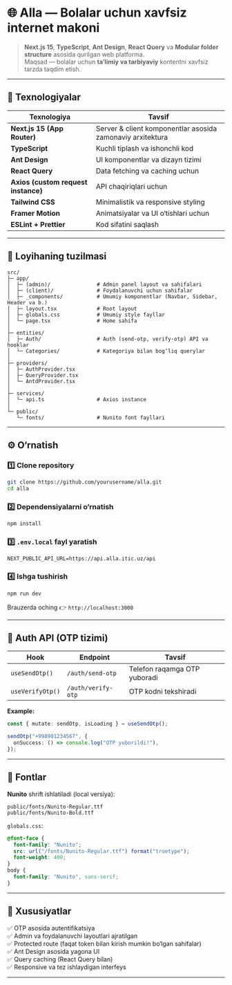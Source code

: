 # 🌐 Alla — Bolalar uchun xavfsiz internet makoni

> **Next.js 15**, **TypeScript**, **Ant Design**, **React Query** va **Modular folder structure** asosida qurilgan web platforma.  
> Maqsad — bolalar uchun **ta’limiy va tarbiyaviy** kontentni xavfsiz tarzda taqdim etish.

---

## 🚀 Texnologiyalar

| Texnologiya                         | Tavsif                                                     |
| ----------------------------------- | ---------------------------------------------------------- |
| **Next.js 15 (App Router)**         | Server & client komponentlar asosida zamonaviy arxitektura |
| **TypeScript**                      | Kuchli tiplash va ishonchli kod                            |
| **Ant Design**                      | UI komponentlar va dizayn tizimi                           |
| **React Query**                     | Data fetching va caching uchun                             |
| **Axios (custom request instance)** | API chaqiriqlari uchun                                     |
| **Tailwind CSS**                    | Minimalistik va responsive styling                         |
| **Framer Motion**                   | Animatsiyalar va UI o‘tishlari uchun                       |
| **ESLint + Prettier**               | Kod sifatini saqlash                                       |

---

## 🧱 Loyihaning tuzilmasi

```
src/
├─ app/
│  ├─ (admin)/               # Admin panel layout va sahifalari
│  ├─ (client)/              # Foydalanuvchi uchun sahifalar
│  ├─ _components/           # Umumiy komponentlar (Navbar, Sidebar, Header va b.)
│  ├─ layout.tsx             # Root layout
│  ├─ globals.css            # Umumiy style fayllar
│  └─ page.tsx               # Home sahifa
│
├─ entities/
│  ├─ Auth/                  # Auth (send-otp, verify-otp) API va hooklar
│  └─ Categories/            # Kategoriya bilan bog‘liq querylar
│
├─ providers/
│  ├─ AuthProvider.tsx
│  ├─ QueryProvider.tsx
│  └─ AntdProvider.tsx
│
├─ services/
│  └─ api.ts                 # Axios instance
│
└─ public/
   └─ fonts/                 # Nunito font fayllari
```

---

## ⚙️ O‘rnatish

### 1️⃣ Clone repository

```bash
git clone https://github.com/yourusername/alla.git
cd alla
```

### 2️⃣ Dependensiyalarni o‘rnatish

```bash
npm install
```

### 3️⃣ `.env.local` fayl yaratish

```
NEXT_PUBLIC_API_URL=https://api.alla.itic.uz/api
```

### 4️⃣ Ishga tushirish

```bash
npm run dev
```

Brauzerda oching 👉 `http://localhost:3000`

---

## 🔑 Auth API (OTP tizimi)

| Hook             | Endpoint           | Tavsif                       |
| ---------------- | ------------------ | ---------------------------- |
| `useSendOtp()`   | `/auth/send-otp`   | Telefon raqamga OTP yuboradi |
| `useVerifyOtp()` | `/auth/verify-otp` | OTP kodni tekshiradi         |

**Example:**

```ts
const { mutate: sendOtp, isLoading } = useSendOtp();

sendOtp("+998901234567", {
  onSuccess: () => console.log("OTP yuborildi!"),
});
```

---

## 🎨 Fontlar

**Nunito** shrift ishlatiladi (local versiya):

```
public/fonts/Nunito-Regular.ttf
public/fonts/Nunito-Bold.ttf
```

`globals.css`:

```css
@font-face {
  font-family: "Nunito";
  src: url("/fonts/Nunito-Regular.ttf") format("truetype");
  font-weight: 400;
}
body {
  font-family: "Nunito", sans-serif;
}
```

---

## 🧠 Xususiyatlar

✅ OTP asosida autentifikatsiya  
✅ Admin va foydalanuvchi layoutlari ajratilgan  
✅ Protected route (faqat token bilan kirish mumkin bo‘lgan sahifalar)  
✅ Ant Design asosida yagona UI  
✅ Query caching (React Query bilan)  
✅ Responsive va tez ishlaydigan interfeys

---
